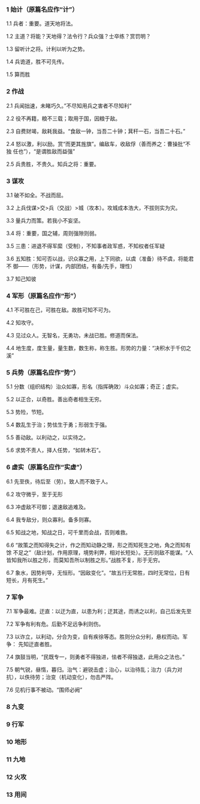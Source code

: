 ### 1 始计（原篇名应作“计”）

1.1 兵者：重要。道天地将法。

1.2 主道？将能？天地得？法令行？兵众强？士卒练？赏罚明？

1.3 留听计之将。计利以听为之势。

1.4 兵诡道，胜不可先传。

1.5 算而胜

### 2 作战

2.1 兵闻拙速，未睹巧久。”不尽知用兵之害者不尽知利“

2.2 役不再籍，粮不三载；取用于国，因粮于敌。

2.3 自费财竭，敌耗我益。“食敌一钟，当吾二十钟；萁秆一石，当吾二十石。”

2.4 怒以激，利以励。赏“而更其旌旗”。编敌车，收敌俘（善而养之：曹操批“不独
任也”），“是谓胜敌而益强”

2.5 兵贵胜，不贵久。知兵之将：重要。

### 3 谋攻

3.1 破不如全。不战而屈。

3.2 上兵伐谋>交>兵（交战）>城（攻本）。攻城成本浩大，不拔则实为灾。

3.3 量兵力而策。若我小不妄坚。

3.4 将：重要，国之辅，周则强隙则弱。

3.5 三患：进退不得军縻（受制），不知事者政军惑，不知权者任军疑

3.6 五知胜：知可否以战，识众寡之用，上下同欲，以虞（准备）待不虞，将能君不
御——（形势，计谋，内部团结，有备/先手，理性）

3.7 知己知彼

### 4 军形（原篇名应作“形”）

4.1 不可胜在己，可胜在敌。故胜可知不可为。

4.2 知攻守。

4.3 见过众人。无智名，无勇功，未战已胜。修道而保法。

4.4 地生度，度生量，量生数，数生称，称生胜。形势的力量：“决积水于千仞之溪”

### 5 兵势（原篇名应作“势”）

5.1 分数（组织结构）治众如寡，形名（指挥确效）斗众如寡；奇正；虚实。

5.2 以正合，以奇胜。善出奇者相生无穷。

5.3 势险，节短。

5.4 数乱生于治；势怯生于勇；形弱生于强。

5.5 善动敌。以利动之，以实待之。

5.6 求势不责人，择人任势，“如转木石”。

### 6 虚实（原篇名应作“实虚”）

6.1 先至佚，待后至（劳）。致人而不致于人。

6.2 攻守微乎，至于无形

6.3 冲虚敌不可御；退速敌追难及。

6.4 我专敌分，则众寡利。备多则寡。

6.5 知战之地，知战之日，可千里而会战，否则难救。

6.6 “故策之而知得失之计，作之而知动静之理，形之而知死生之地，角之而知有馀
不足之”（敌计划，作用原理，境势利弊，相对长短处）。无形则敌不能谋。“人皆知我所以胜之形，而莫知吾所以制胜之形。”战胜不复，形于无穷。

6.7 象水，因势利导，无恒形。“因敌变化”。“故五行无常胜，四时无常位，日有短长，月有死生。”

### 7 军争

7.1 军争最难。迂直：以迂为直，以患为利；迂其途，而诱之以利，自己后发先至

7.2 军争有利有危。后勤不足远争利则伤。

7.3 以诈立，以利动，分合为变，自有疾徐等态。胜则分众分利，悬权而动。军争：
先知迂直者胜。

7.4 旗鼓当明，“民既专一，则勇者不得独进，怯者不得独退，此用众之法也。”

7.5 朝气锐，昼惰，暮归。治气：避锐击虚；治心，以治待乱；治力（兵力对抗），以佚待劳；治变（机动变化），勿击严阵。

7.6 见机行事不被动。“围师必阙”

### 8 九变
### 9 行军
### 10 地形
### 11 九地
### 12 火攻
### 13 用间
